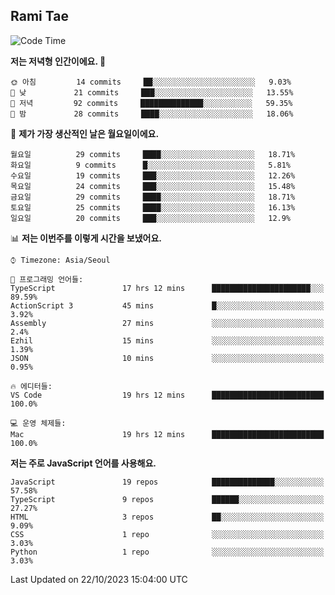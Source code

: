 ## Rami Tae

<!--START_SECTION:waka-->
![Code Time](http://img.shields.io/badge/Code%20Time-1%2C129%20hrs%205%20mins-blue)

**저는 저녁형 인간이에요. 🦉** 

```text
🌞 아침         14 commits     ██░░░░░░░░░░░░░░░░░░░░░░░   9.03% 
🌆 낮　         21 commits     ███░░░░░░░░░░░░░░░░░░░░░░   13.55% 
🌃 저녁         92 commits     ██████████████░░░░░░░░░░░   59.35% 
🌙 밤　         28 commits     ████░░░░░░░░░░░░░░░░░░░░░   18.06%

```
📅 **제가 가장 생산적인 날은 월요일이에요.** 

```text
월요일          29 commits     ████░░░░░░░░░░░░░░░░░░░░░   18.71% 
화요일          9 commits      █░░░░░░░░░░░░░░░░░░░░░░░░   5.81% 
수요일          19 commits     ███░░░░░░░░░░░░░░░░░░░░░░   12.26% 
목요일          24 commits     ███░░░░░░░░░░░░░░░░░░░░░░   15.48% 
금요일          29 commits     ████░░░░░░░░░░░░░░░░░░░░░   18.71% 
토요일          25 commits     ████░░░░░░░░░░░░░░░░░░░░░   16.13% 
일요일          20 commits     ███░░░░░░░░░░░░░░░░░░░░░░   12.9%

```


📊 **저는 이번주를 이렇게 시간을 보냈어요.** 

```text
⌚︎ Timezone: Asia/Seoul

💬 프로그래밍 언어들: 
TypeScript               17 hrs 12 mins      ██████████████████████░░░   89.59% 
ActionScript 3           45 mins             █░░░░░░░░░░░░░░░░░░░░░░░░   3.92% 
Assembly                 27 mins             ░░░░░░░░░░░░░░░░░░░░░░░░░   2.4% 
Ezhil                    15 mins             ░░░░░░░░░░░░░░░░░░░░░░░░░   1.39% 
JSON                     10 mins             ░░░░░░░░░░░░░░░░░░░░░░░░░   0.95%

🔥 에디터들: 
VS Code                  19 hrs 12 mins      █████████████████████████   100.0%

💻 운영 체제들: 
Mac                      19 hrs 12 mins      █████████████████████████   100.0%

```

**저는 주로 JavaScript 언어를 사용해요.** 

```text
JavaScript               19 repos            ██████████████░░░░░░░░░░░   57.58% 
TypeScript               9 repos             ██████░░░░░░░░░░░░░░░░░░░   27.27% 
HTML                     3 repos             ██░░░░░░░░░░░░░░░░░░░░░░░   9.09% 
CSS                      1 repo              ░░░░░░░░░░░░░░░░░░░░░░░░░   3.03% 
Python                   1 repo              ░░░░░░░░░░░░░░░░░░░░░░░░░   3.03%

```



 Last Updated on 22/10/2023 15:04:00 UTC
<!--END_SECTION:waka-->
